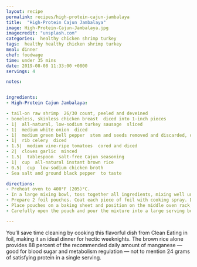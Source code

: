 ```yaml
---
layout: recipe
permalink: recipes/high-protein-cajun-jambalaya
title:  "High-Protein Cajun Jambalaya"
image: High-Protein-Cajun-Jambalaya.jpg
imagecredit: "unsplash.com"
categories:  healthy chicken shrimp turkey
tags:  healthy healthy chicken shrimp turkey
meal: dinner
chef: foodwage
time: under 35 mins
date: 2019-08-08 11:33:00 +0800
servings: 4

notes:


ingredients:
- High-Protein Cajun Jambalaya:

- tail-on raw shrimp  26/30 count, peeled and deveined
- boneless, skinless chicken breast  diced into 1-inch pieces
- 1|  all-natural, low-sodium turkey sausage  sliced
- 1|  medium white onion  diced
- 1|  medium green bell pepper  stem and seeds removed and discarded, diced
- 1|  rib celery  diced
- 1.5|  medium vine-ripe tomatoes  cored and diced
- 2|  cloves garlic  minced
- 1.5|  tablespoon  salt-free Cajun seasoning
- 1|  cup  all-natural instant brown rice
- 0.5|  cup  low-sodium chicken broth
- Sea salt and ground black pepper  to taste

directions:
- Preheat oven to 400°F (205)°C.
- In a large mixing bowl, toss together all ingredients, mixing well until combined.
- Prepare 2 foil pouches. Coat each piece of foil with cooking spray. Divide mixture evenly among both pieces of foil and seal.
- Place pouches on a baking sheet and position on the middle oven rack, baking 25 minutes or until rice and proteins are fully cooked. *When done, rice will be soft and proteins will be firm and opaque* To test for doneness, carefully open one pouch and taste a few grains of rice from the center of the pouch. If necessary, close pouch and return to oven for 5 more minutes.
- Carefully open the pouch and pour the mixture into a large serving bowl; enjoy immediately.

---
```


You’ll save time cleaning by cooking this flavorful dish from Clean Eating in foil, making it an ideal dinner for hectic weeknights. The brown rice alone provides 88 percent of the recommended daily amount of manganese — good for blood sugar and metabolism regulation — not to mention 24 grams of satisfying protein in a single serving.